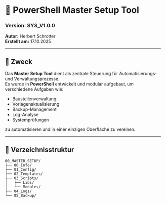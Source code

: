 # 🧭 PowerShell Master Setup Tool

### Version: SYS_V1.0.0  
**Autor:** Herbert Schrotter  
**Erstellt am:** 17.10.2025  

---

## 📘 Zweck
Das **Master Setup Tool** dient als zentrale Steuerung für Automatisierungs- und Verwaltungsprozesse.  
Es wurde in **PowerShell** entwickelt und modular aufgebaut, um verschiedene Aufgaben wie:
- Baustellenverwaltung  
- Vorlagenaktualisierung  
- Backup-Management  
- Log-Analyse  
- Systemprüfungen  

zu automatisieren und in einer einzigen Oberfläche zu vereinen.

---

## 📁 Verzeichnisstruktur
```plaintext
00_MASTER_SETUP/
├── 00_Info/
├── 01_Config/
├── 02_Templates/
├── 03_Scripts/
│   ├── Libs/
│   └── Modules/
├── 04_Logs/
└── 05_Backup/

